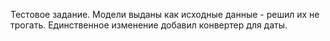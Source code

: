 Тестовое задание.
Модели выданы как исходные данные - решил их не трогать. Единственное изменение добавил конвертер для даты.